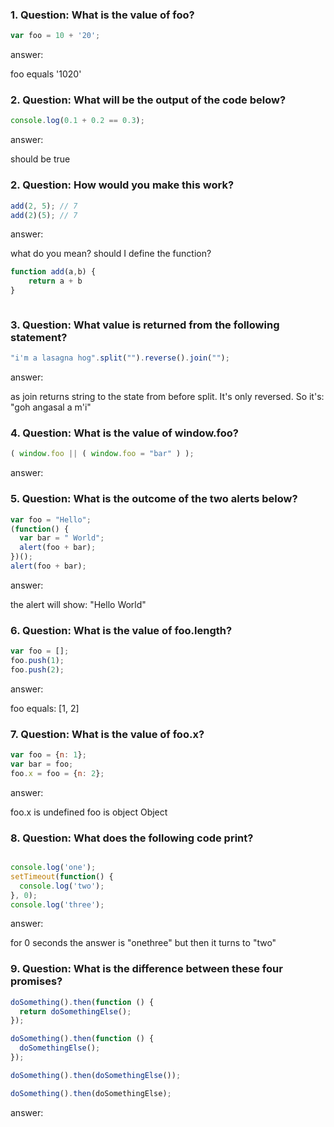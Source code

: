 ### 1. Question: What is the value of foo?

```javascript
var foo = 10 + '20';

```
answer:

foo equals '1020'


### 2. Question: What will be the output of the code below?
```javascript
console.log(0.1 + 0.2 == 0.3);

```
answer:

should be true


### 2. Question: How would you make this work?
```javascript
add(2, 5); // 7
add(2)(5); // 7
```
answer:

what do you mean? should I define the function?

```javascript
function add(a,b) {
    return a + b
}
```

```javascript


```

### 3. Question: What value is returned from the following statement?
```javascript
"i'm a lasagna hog".split("").reverse().join("");

```
answer:

as join returns string to the state from before split. It's only reversed. 
So it's: "goh angasal a m'i"

### 4. Question: What is the value of window.foo?
```javascript
( window.foo || ( window.foo = "bar" ) );

```
answer:



### 5. Question: What is the outcome of the two alerts below?
```javascript
var foo = "Hello";
(function() {
  var bar = " World";
  alert(foo + bar);
})();
alert(foo + bar);

```
answer:

the alert will show: "Hello World"

### 6. Question: What is the value of foo.length?
```javascript
var foo = [];
foo.push(1);
foo.push(2);

```
answer:

foo equals: [1, 2]

### 7. Question: What is the value of foo.x?
```javascript
var foo = {n: 1};
var bar = foo;
foo.x = foo = {n: 2};

```
answer: 

foo.x is undefined 
foo is object Object

### 8. Question: What does the following code print?  
```javascript

console.log('one');
setTimeout(function() {
  console.log('two');
}, 0);
console.log('three');
```
answer:

for 0 seconds the answer is "onethree" but then it turns to "two"

### 9. Question: What is the difference between these four promises?  
```javascript
doSomething().then(function () {
  return doSomethingElse();
});

doSomething().then(function () {
  doSomethingElse();
});

doSomething().then(doSomethingElse());

doSomething().then(doSomethingElse);

```
answer:
